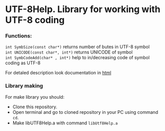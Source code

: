 # UTF-8Help. Library for working with UTF-8 coding

### Functions:

`int SymbSize(const char*)` returns number of butes in UTF-8 symbol</br>
`int UNICODE(const char*, int*)` returns UNICODE of symbol</br>
`int SymbCodeAdd(char* , int*)` help to in/decreasing code of symbol coding as UTF-8

For detaled description look documentation in [html](https://github.com/KushnerovMS/UTF-8Help/tree/main/html)

### Library making

For make library you should:
* Clone this repository.
* Open terminal and go to cloned repository in your PC using command `cd`.
* Make libUTF8Help.a with command `libUtf8Help.a`
